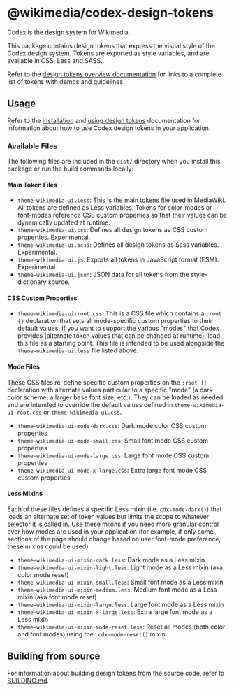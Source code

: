 # @wikimedia/codex-design-tokens

Codex is the design system for Wikimedia.

This package contains design tokens that express the visual style of the Codex design system. Tokens are exported as style variables, and are available in CSS, Less and SASS.

Refer to the [design tokens overview documentation](https://doc.wikimedia.org/codex/latest/design-tokens/overview.html) for links to a complete list of tokens with demos and guidelines.

## Usage

Refer to the [installation](https://doc.wikimedia.org/codex/latest/using-codex/developing.html#installation) and [using design tokens](https://doc.wikimedia.org/codex/latest/using-codex/developing.html#using-design-tokens) documentation for information about how to use Codex design tokens in your application.

### Available Files

The following files are included in the `dist/` directory when you install this package or run the build commands locally:

#### Main Token Files
- `theme-wikimedia-ui.less`: This is the main tokens file used in MediaWiki. All
  tokens are defined as Less variables. Tokens for color-modes or font-modes
  reference CSS custom properties so that their values can be dynamically updated
  at runtime.
- `theme-wikimedia-ui.css`: Defines all design tokens as CSS custom properties. Experimental.
- `theme-wikimedia-ui.scss`: Defines all design tokens as Sass variables. Experimental.
- `theme-wikimedia-ui.js`: Exports all tokens in JavaScript format (ESM). Experimental.
- `theme-wikimedia-ui.json`: JSON data for all tokens from the style-dictionary source.

#### CSS Custom Properties
- `theme-wikimedia-ui-root.css`: This is a CSS file which contains a `:root {}` declaration
  that sets all mode-specific custom properties to their default values. If you want to support
  the various "modes" that Codex provides (alternate token values that can be changed at runtime),
  load this file as a starting point. This file is intended to be used alongside the
  `theme-wikimedia-ui.less` file listed above.

#### Mode Files
These CSS files re-define specific custom properties on the `:root {}` declaration with alternate
values particular to a specific "mode" (a dark color scheme, a larger base font size, etc.). They
can be loaded as needed and are intended to override the default values defined in
`theme-wikimedia-ui-root.css` or `theme-wikimedia-ui.css`.

- `theme-wikimedia-ui-mode-dark.css`: Dark mode color CSS custom properties
- `theme-wikimedia-ui-mode-small.css`: Small font mode CSS custom properties
- `theme-wikimedia-ui-mode-large.css`: Large font mode CSS custom properties
- `theme-wikimedia-ui-mode-x-large.css`: Extra large font mode CSS custom properties

#### Less Mixins
Each of these files defines a specific Less mixin (i.e. `cdx-mode-dark()`) that
loads an alternate set of token values but limits the scope to whatever selector
it is called in.  Use these mixins if you need more granular control over how
modes are used in your application (for example, if only some sections of the
page should change based on user font-mode preference, these mixins could be used).

- `theme-wikimedia-ui-mixin-dark.less`: Dark mode as a Less mixin
- `theme-wikimedia-ui-mixin-light.less`: Light mode as a Less mixin (aka color mode reset)
- `theme-wikimedia-ui-mixin-small.less`: Small font mode as a Less mixin
- `theme-wikimedia-ui-mixin-medium.less`: Medium font mode as a Less mixin (aka font mode reset)
- `theme-wikimedia-ui-mixin-large.less`: Large font mode as a Less mixin
- `theme-wikimedia-ui-mixin-x-large.less`: Extra large font mode as a Less mixin
- `theme-wikimedia-ui-mixin-mode-reset.less`: Reset all modes (both color and font modes) using the `.cdx-mode-reset()` mixin.

## Building from source

For information about building design tokens from the source code, refer to [BUILDING.md](./BUILDING.md).